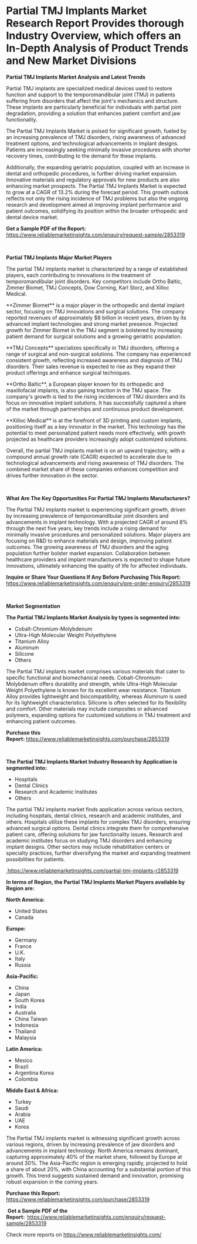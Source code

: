 <p><h1>Partial TMJ Implants Market Research Report Provides thorough Industry Overview, which offers an In-Depth Analysis of Product Trends and New Market Divisions</h1></p><p><strong>Partial TMJ Implants Market Analysis and Latest Trends</strong></p>
<p><p>Partial TMJ implants are specialized medical devices used to restore function and support to the temporomandibular joint (TMJ) in patients suffering from disorders that affect the joint's mechanics and structure. These implants are particularly beneficial for individuals with partial joint degradation, providing a solution that enhances patient comfort and jaw functionality.</p><p>The Partial TMJ Implants Market is poised for significant growth, fueled by an increasing prevalence of TMJ disorders, rising awareness of advanced treatment options, and technological advancements in implant designs. Patients are increasingly seeking minimally invasive procedures with shorter recovery times, contributing to the demand for these implants.</p><p>Additionally, the expanding geriatric population, coupled with an increase in dental and orthopedic procedures, is further driving market expansion. Innovative materials and regulatory approvals for new products are also enhancing market prospects. The Partial TMJ Implants Market is expected to grow at a CAGR of 13.2% during the forecast period. This growth outlook reflects not only the rising incidence of TMJ problems but also the ongoing research and development aimed at improving implant performance and patient outcomes, solidifying its position within the broader orthopedic and dental device market.</p></p>
<p><strong>Get a Sample PDF of the Report:&nbsp;</strong> <a href="https://www.reliablemarketinsights.com/enquiry/request-sample/2853319?utm_campaign=3033&utm_medium=2&utm_source=Github&utm_content=ia&utm_term=11032025&utm_id=partial-tmj-implants">https://www.reliablemarketinsights.com/enquiry/request-sample/2853319</a></p>
<p>&nbsp;</p>
<p><strong>Partial TMJ Implants Major Market Players</strong></p>
<p><p>The partial TMJ implants market is characterized by a range of established players, each contributing to innovations in the treatment of temporomandibular joint disorders. Key competitors include Ortho Baltic, Zimmer Biomet, TMJ Concepts, Dow Corning, Karl Storz, and Xilloc Medical.</p><p>**Zimmer Biomet** is a major player in the orthopedic and dental implant sector, focusing on TMJ innovations and surgical solutions. The company reported revenues of approximately $8 billion in recent years, driven by its advanced implant technologies and strong market presence. Projected growth for Zimmer Biomet in the TMJ segment is bolstered by increasing patient demand for surgical solutions and a growing geriatric population.</p><p>**TMJ Concepts** specializes specifically in TMJ disorders, offering a range of surgical and non-surgical solutions. The company has experienced consistent growth, reflecting increased awareness and diagnosis of TMJ disorders. Their sales revenue is expected to rise as they expand their product offerings and enhance surgical techniques.</p><p>**Ortho Baltic**, a European player known for its orthopedic and maxillofacial implants, is also gaining traction in the TMJ space. The company's growth is tied to the rising incidences of TMJ disorders and its focus on innovative implant solutions. It has successfully captured a share of the market through partnerships and continuous product development.</p><p>**Xilloc Medical** is at the forefront of 3D printing and custom implants, positioning itself as a key innovator in the market. This technology has the potential to meet personalized patient needs more effectively, with growth projected as healthcare providers increasingly adopt customized solutions.</p><p>Overall, the partial TMJ implants market is on an upward trajectory, with a compound annual growth rate (CAGR) expected to accelerate due to technological advancements and rising awareness of TMJ disorders. The combined market share of these companies enhances competition and drives further innovation in the sector.</p></p>
<p>&nbsp;</p>
<p><strong>What Are The Key Opportunities For Partial TMJ Implants Manufacturers?</strong></p>
<p><p>The Partial TMJ implants market is experiencing significant growth, driven by increasing prevalence of temporomandibular joint disorders and advancements in implant technology. With a projected CAGR of around 8% through the next five years, key trends include a rising demand for minimally invasive procedures and personalized solutions. Major players are focusing on R&D to enhance materials and design, improving patient outcomes. The growing awareness of TMJ disorders and the aging population further bolster market expansion. Collaboration between healthcare providers and implant manufacturers is expected to shape future innovations, ultimately enhancing the quality of life for affected individuals.</p></p>
<p><strong>Inquire or Share Your Questions If Any Before Purchasing This Report:</strong> <a href="https://www.reliablemarketinsights.com/enquiry/pre-order-enquiry/2853319?utm_campaign=3033&utm_medium=2&utm_source=Github&utm_content=ia&utm_term=11032025&utm_id=partial-tmj-implants">https://www.reliablemarketinsights.com/enquiry/pre-order-enquiry/2853319</a></p>
<p>&nbsp;</p>
<p><strong>Market Segmentation</strong></p>
<p><strong>The Partial TMJ Implants Market Analysis by types is segmented into:</strong></p>
<p><ul><li>Cobalt-Chromium-Molybdenum</li><li>Ultra-High Molecular Weight Polyethylene</li><li>Titanium Alloy</li><li>Aluminum</li><li>Silicone</li><li>Others</li></ul></p>
<p><p>The Partial TMJ implants market comprises various materials that cater to specific functional and biomechanical needs. Cobalt-Chromium-Molybdenum offers durability and strength, while Ultra-High Molecular Weight Polyethylene is known for its excellent wear resistance. Titanium Alloy provides lightweight and biocompatibility, whereas Aluminum is used for its lightweight characteristics. Silicone is often selected for its flexibility and comfort. Other materials may include composites or advanced polymers, expanding options for customized solutions in TMJ treatment and enhancing patient outcomes.</p></p>
<p><strong>Purchase this Report:&nbsp;</strong><a href="https://www.reliablemarketinsights.com/purchase/2853319?utm_campaign=3033&utm_medium=2&utm_source=Github&utm_content=ia&utm_term=11032025&utm_id=partial-tmj-implants">https://www.reliablemarketinsights.com/purchase/2853319</a></p>
<p>&nbsp;</p>
<p><strong>The Partial TMJ Implants Market Industry Research by Application is segmented into:</strong></p>
<p><ul><li>Hospitals</li><li>Dental Clinics</li><li>Research and Academic Institutes</li><li>Others</li></ul></p>
<p><p>The partial TMJ implants market finds application across various sectors, including hospitals, dental clinics, research and academic institutes, and others. Hospitals utilize these implants for complex TMJ disorders, ensuring advanced surgical options. Dental clinics integrate them for comprehensive patient care, offering solutions for jaw functionality issues. Research and academic institutes focus on studying TMJ disorders and enhancing implant designs. Other sectors may include rehabilitation centers or specialty practices, further diversifying the market and expanding treatment possibilities for patients.</p></p>
<p><a href="https://www.reliablemarketinsights.com/partial-tmj-implants-r2853319?utm_campaign=3033&utm_medium=2&utm_source=Github&utm_content=ia&utm_term=11032025&utm_id=partial-tmj-implants">&nbsp;https://www.reliablemarketinsights.com/partial-tmj-implants-r2853319</a></p>
<p><strong>In terms of Region, the Partial TMJ Implants Market Players available by Region are:</strong></p>
<p>
    <p> <strong> North America: </strong>
        <ul>
            <li>United States</li>
            <li>Canada</li>
        </ul>
        </p> 
    <p> <strong> Europe: </strong>
        <ul>
            <li>Germany</li>
            <li>France</li>
            <li>U.K.</li>
            <li>Italy</li>
            <li>Russia</li>
        </ul>
        </p> 
    <p> <strong> Asia-Pacific: </strong>
        <ul>
            <li>China</li>
            <li>Japan</li>
            <li>South Korea</li>
            <li>India</li>
            <li>Australia</li>
            <li>China Taiwan</li>
            <li>Indonesia</li>
            <li>Thailand</li>
            <li>Malaysia</li>
        </ul>
        </p> 
    <p> <strong> Latin America: </strong>
        <ul>
            <li>Mexico</li>
            <li>Brazil</li>
            <li>Argentina Korea</li>
            <li>Colombia</li>
        </ul>
        </p> 
    <p> <strong> Middle East & Africa: </strong>
        <ul>
            <li>Turkey</li>
            <li>Saudi</li>
            <li>Arabia</li>
            <li>UAE</li>
            <li>Korea</li>
        </ul>
    </p>
    </p>
<p><p>The Partial TMJ implants market is witnessing significant growth across various regions, driven by increasing prevalence of jaw disorders and advancements in implant technology. North America remains dominant, capturing approximately 40% of the market share, followed by Europe at around 30%. The Asia-Pacific region is emerging rapidly, projected to hold a share of about 20%, with China accounting for a substantial portion of this growth. This trend suggests sustained demand and innovation, promising robust expansion in the coming years.</p></p>
<p><strong>Purchase this Report: </strong><a href="https://www.reliablemarketinsights.com/purchase/2853319?utm_campaign=3033&utm_medium=2&utm_source=Github&utm_content=ia&utm_term=11032025&utm_id=partial-tmj-implants">https://www.reliablemarketinsights.com/purchase/2853319</a></p>
<p>&nbsp;<strong>Get a Sample PDF of the Report:&nbsp;&nbsp;</strong><a href="https://www.reliablemarketinsights.com/enquiry/request-sample/2853319?utm_campaign=3033&utm_medium=2&utm_source=Github&utm_content=ia&utm_term=11032025&utm_id=partial-tmj-implants">https://www.reliablemarketinsights.com/enquiry/request-sample/2853319</a></p>
<p><strong></strong></p>
<p>Check more reports on <a href="https://www.reliablemarketinsights.com/?utm_campaign=3033&utm_medium=2&utm_source=Github&utm_content=ia&utm_term=11032025&utm_id=partial-tmj-implants">https://www.reliablemarketinsights.com/</a></p>